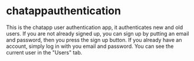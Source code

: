 # chatappauthentication

This is the chatapp user authentication app, it authenticates new and old users. If you are not already signed up, you can sign up by putting an email and password, then you press the sign up button.
If you already have an account, simply log in with you email and password. You can see the current user in the "Users" tab.
